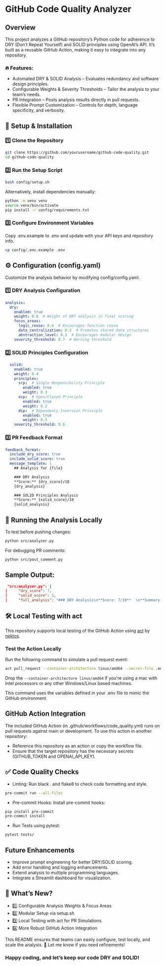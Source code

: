# GitHub Code Quality Analyzer

## Overview

This project analyzes a GitHub repository’s Python code for adherence to DRY (Don’t Repeat Yourself) and SOLID principles using OpenAI’s API. It’s built as a reusable GitHub Action, making it easy to integrate into any repository.

### 🔥 Features:
- Automated DRY & SOLID Analysis – Evaluates redundancy and software design principles.
- Configurable Weights & Severity Thresholds – Tailor the analysis to your team’s needs.
- PR Integration – Posts analysis results directly in pull requests.
- Flexible Prompt Customization – Controls for depth, language specificity, and verbosity.

## 📌 Setup & Installation

### 1️⃣ Clone the Repository
```sh
git clone https://github.com/yourusername/github-code-quality.git
cd github-code-quality
```

### 2️⃣ Run the Setup Script
```sh
bash config/setup.sh
```
Alternatively, install dependencies manually:
```sh
python -m venv venv
source venv/bin/activate
pip install -r config/requirements.txt
```

### 3️⃣ Configure Environment Variables
Copy .env.example to .env and update with your API keys and repository info.
```sh
cp config/.env.example .env
```

## ⚙️ Configuration (config.yaml)

Customize the analysis behavior by modifying config/config.yaml.

### 1️⃣ DRY Analysis Configuration
```yaml
analysis:
  dry:
    enabled: true
    weight: 0.6  # Weight of DRY analysis in final scoring
    focus_areas:
      logic_reuse: 0.4  # Encourages function reuse
      data_centralization: 0.3  # Promotes shared data structures
      abstraction_level: 0.3  # Encourages modular design
    severity_threshold: 0.7  # Warning threshold
```

### 2️⃣ SOLID Principles Configuration
```yaml
  solid:
    enabled: true
    weight: 0.4
    principles:
      srp:  # Single Responsibility Principle
        enabled: true
        weight: 0.3
      ocp:  # Open/Closed Principle
        enabled: true
        weight: 0.2
      dip:  # Dependency Inversion Principle
        enabled: true
        weight: 0.5
    severity_threshold: 0.6
```
### 3️⃣ PR Feedback Format
```yaml
feedback_format:
  include_dry_score: true
  include_solid_score: true
  message_template: |
    ## Analysis for {file}

    ### DRY Analysis
    **Score:** {dry_score}/10
    {dry_analysis}

    ### SOLID Principles Analysis
    **Score:** {solid_score}/10
    {solid_analysis}
```
## 🏃 Running the Analysis Locally
To test before pushing changes:
```sh
python src/analyzer.py
```
For debugging PR comments:
```sh
python src/post_comment.py
```

## Sample Output:
```json
 "src/analyzer.py": {
|     "dry_score": 7,
|     "solid_score": 5,
|     "full_analysis": "### DRY Analysis\n**Score: 7/10**  \n**Summary:** The code adheres reasonably well to the DRY (Don't Repeat Yourself) principle, but there are some areas for improvement. The `extract_scores` function is a good example of reusing logic to avoid repetition when extracting scores from the AI's response. However, the code could benefit from further abstraction in areas where similar patterns are observed. For instance, the logic for handling the absence of the `REPO` environment variable and the `ENABLE_ANALYSIS` flag could be encapsulated in a separate function to avoid redundancy and improve readability. Additionally, the way results are written to the file could be refactored into a dedicated function to streamline the code and reduce repetition. Overall, while the code avoids significant redundancy, there are opportunities for better reuse and encapsulation.\n\n### SOLID Analysis\n**Score: 5/10**  \n**Summary:** The code demonstrates partial adherence to the SOLID principles, particularly in terms of the Single Responsibility Principle (SRP) and the Open/Closed Principle (OCP). The `analyze_repo` function has multiple responsibilities: it checks environment variables, initializes clients, processes files, and writes results to a file. This violates the SRP, as it would be better to separate these concerns into distinct functions or classes. The code does not exhibit clear adherence to the OCP, as any changes to the analysis process would require modifications to the `analyze_repo` function itself. The Dependency Inversion Principle (DIP) is somewhat respected through the use of environment variables for configuration, but the tight coupling between the `analyze_repo` function and the specific clients (e.g., `GitHubClient` and `AIClient`) could be improved by using interfaces or abstract classes. Overall, the code could benefit from a more modular design that adheres more closely to SOLID principles."
 ```

## 🛠️ Local Testing with act

This repository supports local testing of the GitHub Action using [act](https://github.com/nektos/act) by [nektos](https://github.com/nektos).

### Test the Action Locally

Run the following command to simulate a pull request event:

```sh
act pull_request --container-architecture linux/amd64 --secret-file .env
```
Drop the `--container-architecture linux/amd64` if you're using a mac with Intel processors or any other Windows/Linux based machines.

This command uses the variables defined in your .env file to mimic the GitHub environment.

## GitHub Action Integration

The included GitHub Action (in .github/workflows/code_quality.yml) runs on pull requests against main or development. To use this action in another repository:
- Reference this repository as an action or copy the workflow file.
- Ensure that the target repository has the necessary secrets (GITHUB_TOKEN and OPENAI_API_KEY).

## ✅ Code Quality Checks
- Linting: Run black . and flake8 to check code formatting and style.
```sh
pre-commit run --all-files
```
- Pre-commit Hooks:
Install pre-commit hooks:
```sh
pip install pre-commit
pre-commit install
```

- Run Tests using pytest:
```sh
pytest tests/
```

## Future Enhancements
- Improve prompt engineering for better DRY/SOLID scoring.
- Add error handling and logging enhancements.
- Extend analysis to multiple programming languages.
- Integrate a Streamlit dashboard for visualization.

## 🔹 What’s New?

- 1️⃣ Configurable Analysis Weights & Focus Areas
- 2️⃣ Modular Setup via setup.sh
- 3️⃣ Local Testing with act for PR Simulations
- 4️⃣ More Robust GitHub Action Integration

This README ensures that teams can easily configure, test locally, and scale the analysis. 🚀 Let me know if you need refinements!

### Happy coding, and let’s keep our code DRY and SOLID!